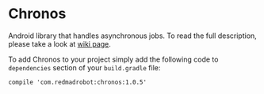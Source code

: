 # Chronos
Android library that handles asynchronous jobs.
To read the full description, please take a look at [wiki page](https://github.com/RedMadRobot/Chronos/wiki).

To add Chronos to your project simply add the following code to `dependencies` section of your `build.gradle` file:

`compile 'com.redmadrobot:chronos:1.0.5'`
